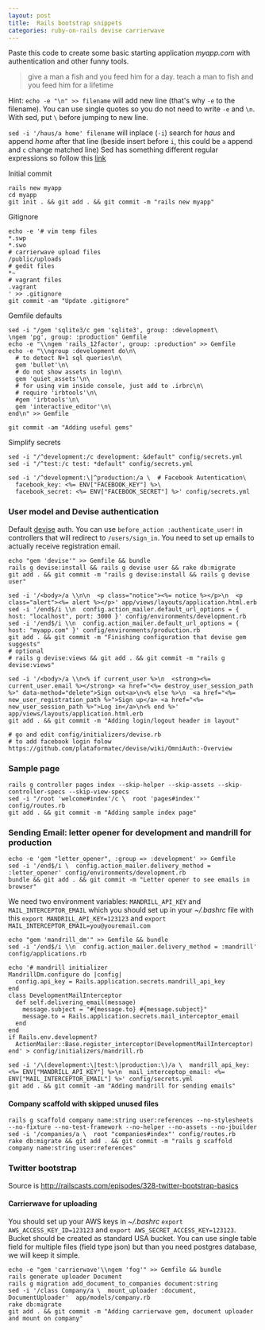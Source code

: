 ```yaml
---
layout: post
title:  Rails bootstrap snippets
categories: ruby-on-rails devise carrierwave
---
```


Paste this code to create some basic starting application *myapp.com* with 
authentication and other funny tools.

> give a man a fish and you feed him for a day. teach a man to fish and you feed
him for a lifetime

Hint: `echo -e "\n" >> filename` will add new line (that's why `-e` to the
filename). You can use single quotes so you do not need to write `-e` and `\n`.
With sed, put `\` before jumping to new line.

`sed -i '/haus/a home' filename` will inplace (`-i`) search for *haus* and 
append *home* after that line (beside insert before `i`, this could be `a`
append and `c` change matched line)
Sed has something different regular expressions so follow this [link](http://www.gnu.org/software/sed/manual/html_node/Regular-Expressions.html)


Initial commit

~~~
rails new myapp
cd myapp
git init . && git add . && git commit -m "rails new myapp"
~~~

Gitignore 

~~~
echo -e '# vim temp files
*.swp
*.swo
# carrierwave upload files
/public/uploads
# gedit files
*~
# vagrant files
.vagrant
' >> .gitignore
git commit -am "Update .gitignore"
~~~

Gemfile defaults

~~~
sed -i "/gem 'sqlite3/c gem 'sqlite3', group: :development\
\ngem 'pg', group: :production" Gemfile
echo -e "\\ngem 'rails_12factor', group: :production" >> Gemfile
echo -e "\\ngroup :development do\n\
  # to detect N+1 sql queries\n\
  gem 'bullet'\n\
  # do not show assets in log\n\
  gem 'quiet_assets'\n\
  # for using vim inside console, just add to .irbrc\n\
  # require 'irbtools'\n\
  #gem 'irbtools'\n\
  gem 'interactive_editor'\n\
end\n" >> Gemfile

git commit -am "Adding useful gems"
~~~

Simplify secrets

~~~
sed -i "/^development:/c development: &default" config/secrets.yml
sed -i "/^test:/c test: *default" config/secrets.yml

sed -i '/^development:\|^production:/a \  # Facebook Autentication\
  facebook_key: <%= ENV["FACEBOOK_KEY"] %>\
  facebook_secret: <%= ENV["FACEBOOK_SECRET"] %>' config/secrets.yml
~~~

### User model and Devise authentication

Default [devise](https://github.com/plataformatec/devise) auth. You can use `before_action :authenticate_user!` in controllers that will redirect to `/users/sign_in`. You need to set up emails to actually receive registration email.

~~~
echo "gem 'devise'" >> Gemfile && bundle
rails g devise:install && rails g devise user && rake db:migrate
git add . && git commit -m "rails g devise:install && rails g devise user"

sed -i '/<body>/a \\n\n  <p class="notice"><%= notice %></p>\n  <p class="alert"><%= alert %></p>' app/views/layouts/application.html.erb 
sed -i '/end$/i \\n  config.action_mailer.default_url_options = { host: "localhost", port: 3000 }' config/environments/development.rb 
sed -i '/end$/i \\n  config.action_mailer.default_url_options = { host: "myapp.com" }' config/environments/production.rb 
git add . && git commit -m "Finishing configuration that devise gem suggests"
# optional
# rails g devise:views && git add . && git commit -m "rails g devise:views"

sed -i '/<body>/a \\n<% if current_user %>\n  <strong><%= current_user.email %></strong> <a href="<%= destroy_user_session_path %>" data-method="delete">Sign out<a>\n<% else %>\n  <a href="<%= new_user_registration_path %>">Sign up</a> <a href="<%= new_user_session_path %>">Log in</a>\n<% end %>'  app/views/layouts/application.html.erb 
git add . && git commit -m "Adding login/logout header in layout"

# go and edit config/initializers/devise.rb
# to add facebook login folow https://github.com/plataformatec/devise/wiki/OmniAuth:-Overview
~~~

### Sample page

~~~
rails g controller pages index --skip-helper --skip-assets --skip-controller-specs --skip-view-specs
sed -i "/root 'welcome#index'/c \  root 'pages#index'" config/routes.rb
git add . && git commit -m "Adding sample index page"
~~~

### Sending Email: letter opener for development and mandrill for production

~~~
echo -e 'gem "letter_opener", :group => :development' >> Gemfile
sed -i '/end$/i \  config.action_mailer.delivery_method = :letter_opener' config/environments/development.rb 
bundle && git add . && git commit -m "Letter opener to see emails in browser"
~~~

We need two environment variables: `MANDRILL_API_KEY` and `MAIL_INTERCEPTOR_EMAIL` which you should set up in your *~/.bashrc* file with this `export MANDRILL_API_KEY=123123` and `export MAIL_INTERCEPTOR_EMAIL=you@youremail.com`

~~~
echo "gem 'mandrill_dm'" >> Gemfile && bundle
sed -i '/end$/i \\n  config.action_mailer.delivery_method = :mandrill' config/applications.rb

echo '# mandrill initializer
MandrillDm.configure do |config|
  config.api_key = Rails.application.secrets.mandrill_api_key
end
class DevelopmentMailInterceptor
  def self.delivering_email(message)
    message.subject = "#{message.to} #{message.subject}"
    message.to = Rails.application.secrets.mail_interceptor_email
  end
end
if Rails.env.development?
  ActionMailer::Base.register_interceptor(DevelopmentMailInterceptor)
end' > config/initializers/mandrill.rb

sed -i '/\(development:\|test:\|production:\)/a \  mandrill_api_key: <%= ENV["MANDRILL_API_KEY"] %>\n  mail_interceptop_email: <%= ENV["MAIL_INTERCEPTOR_EMAIL"] %>' config/secrets.yml
git add . && git commit -am "Adding mandrill for sending emails"
~~~

#### Company scaffold with skipped unused files
~~~
rails g scaffold company name:string user:references --no-stylesheets --no-fixture --no-test-framework --no-helper --no-assets --no-jbuilder
sed -i '/companies/a \  root "companies#index"' config/routes.rb
rake db:migrate && git add . && git commit -m "rails g scaffold company name:string user:references"
~~~

### Twitter bootstrap

Source is http://railscasts.com/episodes/328-twitter-bootstrap-basics

#### Carrierwave for uploading

You should set up your AWS keys in *~/.bashrc* `export AWS_ACCESS_KEY_ID=123123` and `export AWS_SECRET_ACCESS_KEY=123123`. Bucket should be created as standard USA bucket. You can use single table field for multiple files (field type json) but than you need postgres database, we will keep it simple.

~~~
echo -e "gem 'carrierwave'\\ngem 'fog'" >> Gemfile && bundle
rails generate uploader Document
rails g migration add_document_to_companies document:string
sed -i '/class Company/a \  mount_uploader :document, DocumentUploader'  app/models/company.rb
rake db:migrate
git add . && git commit -m "Adding carrierwave gem, document uploader and mount on company"


~~~

